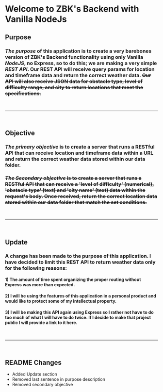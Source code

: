 # Welcome to ZBK's Backend with Vanilla NodeJs
## Purpose
### ***The purpose*** of this application is to create a very barebones version of **ZBK's Backend** functionality using only Vanilla *NodeJS*, no Express, so to do this; we are making a very simple *REST API*. Our REST API will receive query params for location and timeframe data and return the correct weather data. ~~Our API will also receive JSON data for obstacle type, level of difficulty range, and city to return locations that meet the specifications.~~

<br>
<hr/>
<br/>

## Objective
### ***The primary objective*** is to create a server that runs a RESTful API that can receive location and timeframe data within a URL and return the correct weather data stored within our data folder.

### ~~***The Secondary objective*** is to create a server that runs a RESTful API that can receive a 'level of difficulty' (numerical), 'obstacle type' (text) and 'city name' (text) data within the request's body. Once received, return the correct location data stored within our data folder that match the set conditions.~~

<br>
<hr/>
<br/>

## Update
### A change has been made to the purpose of this application. I have decided to limit this REST API to return weather data only for the following reasons:
#### 1) The amount of time spent organizing the proper routing without Express was more than expected. 
#### 2) I will be using the features of this application in a personal product and would like to protect some of my intellectual property.
#### 3) I will be making this API again using Express so I rather not have to do too much of what I will have to do twice. If I decide to make that project public I will provide a link to it here.

<br>
<hr/>
<br/>

## README Changes
- Added Update section
- Removed last sentence in purpose description
- Removed secondary objective